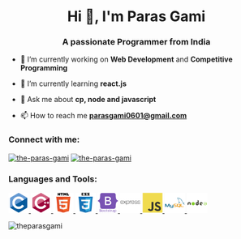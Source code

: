 <h1 align="center">Hi 👋, I'm Paras Gami</h1>
<h3 align="center">A passionate Programmer from India</h3>

- 🔭 I’m currently working on **Web Development** and **Competitive Programming**

- 🌱 I’m currently learning **react.js**

- 💬 Ask me about **cp, node and javascript**

- 📫 How to reach me **parasgami0601@gmail.com**

<h3 align="left">Connect with me:</h3>
<p align="left">
<a href="https://twitter.com/gami_paras?lang=en" target="blank"><img align="center" src="https://raw.githubusercontent.com/rahuldkjain/github-profile-readme-generator/master/src/images/icons/Social/twitter.svg" alt="the-paras-gami" height="30" width="40" /></a>
<a href="https://www.linkedin.com/in/paras-gami-54719b1b8?lipi=urn%3Ali%3Apage%3Ad_flagship3_profile_view_base_contact_details%3BGwRDOzHFTLWIgp3pFOqTig%3D%3D" target="blank"><img align="center" src="https://raw.githubusercontent.com/rahuldkjain/github-profile-readme-generator/master/src/images/icons/Social/linked-in-alt.svg" alt="the-paras-gami" height="30" width="40" /></a>
</p>

<h3 align="left">Languages and Tools:</h3>
<p align="left">
  <a href="https://www.cprogramming.com/" target="_blank">  <img src="https://raw.githubusercontent.com/devicons/devicon/master/icons/c/c-original.svg" alt="c" width="40" height="40"/> </a> 
  <a href="https://www.w3schools.com/cpp/" target="_blank"> <img src="https://raw.githubusercontent.com/devicons/devicon/master/icons/cplusplus/cplusplus-original.svg" alt="cplusplus" width="40" height="40"/> </a> 
   <a href="https://www.w3.org/html/" target="_blank"> <img src="https://raw.githubusercontent.com/devicons/devicon/master/icons/html5/html5-original-wordmark.svg" alt="html5" width="40" height="40"/> </a> 
  <a href="https://www.w3schools.com/css/" target="_blank"><img src="https://raw.githubusercontent.com/devicons/devicon/master/icons/css3/css3-original-wordmark.svg" alt="css3" width="40" height="40"/> </a> 
   <a href="https://getbootstrap.com" target="_blank"> <img src="https://raw.githubusercontent.com/devicons/devicon/master/icons/bootstrap/bootstrap-plain-wordmark.svg" alt="bootstrap" width="40" height="40"/> </a>
  <a href="https://expressjs.com" target="_blank"><img src="https://raw.githubusercontent.com/devicons/devicon/master/icons/express/express-original-wordmark.svg" alt="express" width="40" height="40"/> </a>
 <a href="https://developer.mozilla.org/en-US/docs/Web/JavaScript" target="_blank"> <img src="https://raw.githubusercontent.com/devicons/devicon/master/icons/javascript/javascript-original.svg" alt="javascript" width="40" height="40"/> </a>   
  <a href="https://www.mysql.com/" target="_blank"> <img src="https://raw.githubusercontent.com/devicons/devicon/master/icons/mysql/mysql-original-wordmark.svg" alt="mysql" width="40" height="40"/> </a>
  <a href="https://nodejs.org" target="_blank"> <img src="https://raw.githubusercontent.com/devicons/devicon/master/icons/nodejs/nodejs-original-wordmark.svg" alt="nodejs" width="40" height="40"/> </a> 
  <!--<a href="https://postman.com" target="_blank"> <img src="https://www.vectorlogo.zone/logos/getpostman/getpostman-icon.svg" alt="postman" width="40" height="40"/>  </a> -->
</p>

<p><img align="left" src="https://github-readme-stats.vercel.app/api/top-langs?username=theparasgami&theme=dark&show_icons=true&locale=en&layout=compact" alt="theparasgami" /></p>

<!--
<p>&nbsp;<img align="center" src="https://github-readme-stats.vercel.app/api?username=theparasgami&theme=dark&show_icons=true&locale=en" alt="theparasgami" /></p>
<img src="https://activity-graph.herokuapp.com/graph?username=theparasgami&theme=react-dark&bg_color=00000000&color=037bfc&line=037bfc&point=00000000&area=true&hide_border=true"> <br> -->
